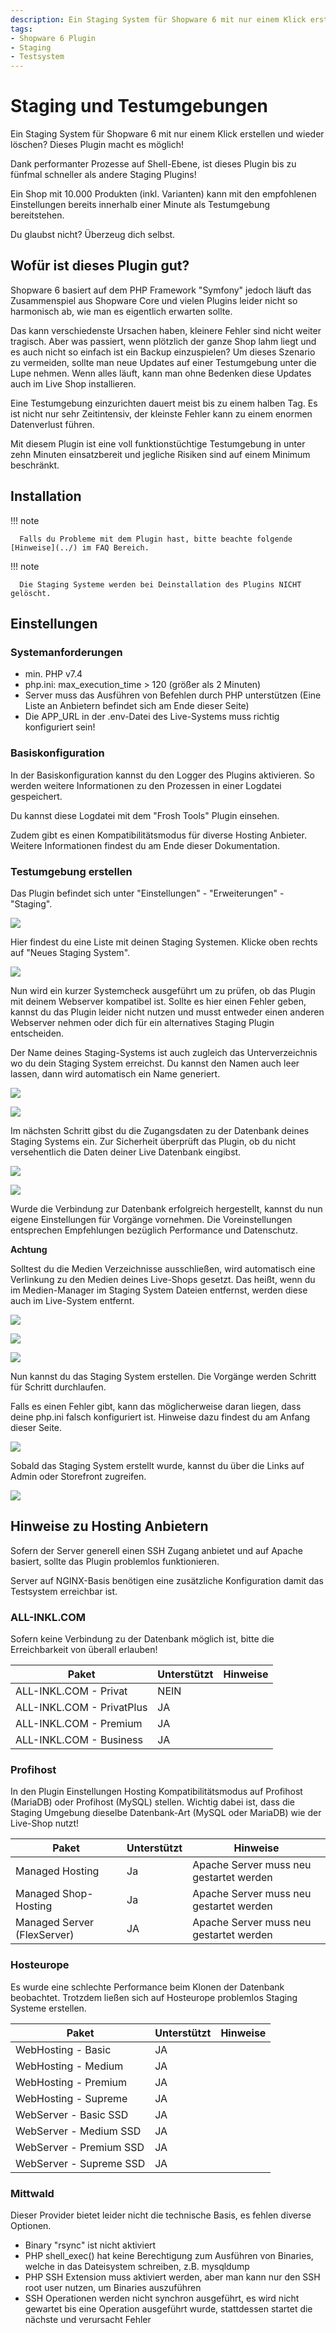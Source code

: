 ```yaml
---
description: Ein Staging System für Shopware 6 mit nur einem Klick erstellen und wieder löschen? Dieses Plugin macht es möglich!
tags:
- Shopware 6 Plugin
- Staging
- Testsystem
---
```


# Staging und Testumgebungen

Ein Staging System für Shopware 6 mit nur einem Klick erstellen und wieder löschen? Dieses Plugin macht es möglich!

Dank performanter Prozesse auf Shell-Ebene, ist dieses Plugin bis zu fünfmal schneller als andere Staging Plugins!

Ein Shop mit 10.000 Produkten (inkl. Varianten) kann mit den empfohlenen Einstellungen bereits innerhalb einer Minute als Testumgebung bereitstehen. 

Du glaubst nicht? Überzeug dich selbst.

## Wofür ist dieses Plugin gut?

Shopware 6 basiert auf dem PHP Framework "Symfony" jedoch läuft das Zusammenspiel aus Shopware Core und vielen Plugins leider nicht so harmonisch ab, wie man es eigentlich erwarten sollte.

Das kann verschiedenste Ursachen haben, kleinere Fehler sind nicht weiter tragisch. Aber was passiert, wenn plötzlich der ganze Shop lahm liegt und es auch nicht so einfach ist ein Backup einzuspielen? Um dieses Szenario zu vermeiden, sollte man neue Updates auf einer Testumgebung unter die Lupe nehmen. Wenn alles läuft, kann man ohne Bedenken diese Updates auch im Live Shop installieren.

Eine Testumgebung einzurichten dauert meist bis zu einem halben Tag. Es ist nicht nur sehr Zeitintensiv, der kleinste Fehler kann zu einem enormen Datenverlust führen.

Mit diesem Plugin ist eine voll funktionstüchtige Testumgebung in unter zehn Minuten einsatzbereit und jegliche Risiken sind auf einem Minimum beschränkt.

## Installation

!!! note

      Falls du Probleme mit dem Plugin hast, bitte beachte folgende [Hinweise](../) im FAQ Bereich.

!!! note

      Die Staging Systeme werden bei Deinstallation des Plugins NICHT gelöscht.

## Einstellungen

### Systemanforderungen

- min. PHP v7.4
- php.ini: max_execution_time > 120 (größer als 2 Minuten)
- Server muss das Ausführen von Befehlen durch PHP unterstützen (Eine Liste an Anbietern
  befindet sich am Ende dieser Seite)
- Die APP_URL in der .env-Datei des Live-Systems muss richtig konfiguriert sein!

### Basiskonfiguration

In der Basiskonfiguration kannst du den Logger des Plugins aktivieren. So werden weitere Informationen zu den Prozessen in einer Logdatei gespeichert.

Du kannst diese Logdatei mit dem "Frosh Tools" Plugin einsehen.

Zudem gibt es einen Kompatibilitätsmodus für diverse Hosting Anbieter. Weitere Informationen findest du am Ende dieser Dokumentation.

### Testumgebung erstellen

Das Plugin befindet sich unter "Einstellungen" - "Erweiterungen" - "Staging".

![](images/ms-01.jpg)

Hier findest du eine Liste mit deinen Staging Systemen. Klicke oben rechts auf "Neues Staging System".

![](images/ms-02.jpg)

Nun wird ein kurzer Systemcheck ausgeführt um zu prüfen, ob das Plugin mit deinem Webserver kompatibel ist. Sollte es hier einen Fehler geben, kannst du das Plugin leider nicht nutzen und musst entweder einen anderen Webserver nehmen oder dich für ein alternatives Staging Plugin entscheiden.

Der Name deines Staging-Systems ist auch zugleich das Unterverzeichnis wo du dein Staging System erreichst. Du kannst den Namen auch leer lassen, dann wird automatisch ein Name generiert.

![](images/ms-03.jpg)

![](images/ms-04.jpg)

Im nächsten Schritt gibst du die Zugangsdaten zu der Datenbank deines Staging Systems ein. Zur Sicherheit überprüft das Plugin, ob du nicht versehentlich die Daten deiner Live Datenbank eingibst.

![](images/ms-05.jpg)

![](images/ms-06.jpg)

Wurde die Verbindung zur Datenbank erfolgreich hergestellt, kannst du nun eigene Einstellungen für Vorgänge vornehmen. Die Voreinstellungen entsprechen Empfehlungen bezüglich Performance und Datenschutz.

**Achtung**

Solltest du die Medien Verzeichnisse ausschließen, wird automatisch eine Verlinkung zu den Medien deines Live-Shops gesetzt. Das heißt, wenn du im Medien-Manager im Staging System Dateien entfernst, werden diese auch im Live-System entfernt.

![](images/ms-07.jpg)

![](images/ms-08.jpg)

![](images/ms-09.jpg)

Nun kannst du das Staging System erstellen. Die Vorgänge werden Schritt für Schritt durchlaufen.

Falls es einen Fehler gibt, kann das möglicherweise daran liegen, dass deine php.ini falsch konfiguriert ist. Hinweise dazu findest du am Anfang dieser Seite.

![](images/ms-10.jpg)

Sobald das Staging System erstellt wurde, kannst du über die Links auf Admin oder Storefront zugreifen.

![](images/ms-11.jpg)


## Hinweise zu Hosting Anbietern

Sofern der Server generell einen SSH Zugang anbietet und auf Apache basiert, sollte das Plugin problemlos funktionieren.

Server auf NGINX-Basis benötigen eine zusätzliche Konfiguration damit das Testsystem erreichbar ist.

### ALL-INKL.COM

Sofern keine Verbindung zu der Datenbank möglich ist, bitte die Erreichbarkeit von überall erlauben!

| Paket | Unterstützt | Hinweise |
| ----------- | ----------- | ----------- |
| ALL-INKL.COM - Privat | NEIN | |
| ALL-INKL.COM - PrivatPlus | JA | |
| ALL-INKL.COM - Premium | JA | |
| ALL-INKL.COM - Business | JA | |

### Profihost

In den Plugin Einstellungen Hosting Kompatibilitätsmodus auf Profihost (MariaDB) oder Profihost (MySQL) stellen. Wichtig dabei ist, dass die Staging Umgebung dieselbe Datenbank-Art (MySQL oder MariaDB) wie der Live-Shop nutzt!

| Paket | Unterstützt | Hinweise |
| ----------- | ----------- | ----------- |
| Managed Hosting | Ja | Apache Server muss neu gestartet werden |
| Managed Shop-Hosting | Ja | Apache Server muss neu gestartet werden |
| Managed Server (FlexServer) | JA | Apache Server muss neu gestartet werden |

### Hosteurope

Es wurde eine schlechte Performance beim Klonen der Datenbank beobachtet. Trotzdem ließen sich auf Hosteurope problemlos Staging Systeme erstellen.

| Paket | Unterstützt | Hinweise |
| ----------- | ----------- | ----------- |
| WebHosting - Basic | JA | |
| WebHosting - Medium | JA | |
| WebHosting - Premium | JA | |
| WebHosting - Supreme | JA | |
| WebServer - Basic SSD | JA | |
| WebServer - Medium SSD | JA | |
| WebServer - Premium SSD | JA | |
| WebServer - Supreme SSD | JA | |

### Mittwald

Dieser Provider bietet leider nicht die technische Basis, es fehlen diverse Optionen.

- Binary "rsync" ist nicht aktiviert
- PHP shell_exec() hat keine Berechtigung zum Ausführen von Binaries, welche in das Dateisystem schreiben, z.B. mysqldump
- PHP SSH Extension muss aktiviert werden, aber man kann nur den SSH root user nutzen, um Binaries auszuführen
- SSH Operationen werden nicht synchron ausgeführt, es wird nicht gewartet bis eine Operation ausgeführt wurde, stattdessen startet die nächste und verursacht Fehler
